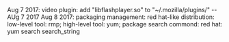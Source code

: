 Aug 7 2017: video plugin: add "libflashplayer.so" to "~/.mozilla/plugins/"   -- AUg 7 2017
Aug 8 2017: packaging management: red hat-like distribution: low-level tool: rmp; high-level tool: yum;                                               package search commond: red hat: yum search search_string                                                 
